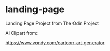 # landing-page
Landing Page Project from The Odin Project

AI Clipart from:

https://www.vondy.com/cartoon-art-generator